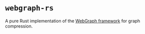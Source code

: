 # `webgraph-rs`

A pure Rust implementation of the [WebGraph framework](https://webgraph.di.unimi.it/) for graph compression.
